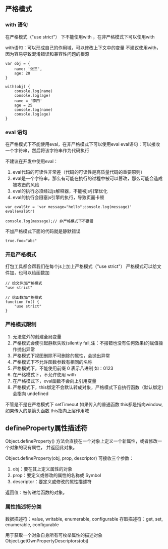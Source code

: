 ## 严格模式
### with 语句
在严格模式（"use strict"） 下不能使用with ，在非严格模式下可以使用with

with语句：可以形成自己的作用域，可以修改上下文中的变量
不建议使用with，因为容易导致混淆错误和兼容性问题的根源
```
var obj = {
    name: '张三',
    age: 20
}

with(obj) {
    console.log(name)
    console.log(age)
    name = '李四'
    age = 25
    console.log(name)
    console.log(age)
}
```

### eval 语句
在严格模式下不能使用eval，在非严格模式下可以使用eval
eval语句：可以接收一个字符串，然后将该字符串作为代码执行

不建议在开发中使用eval：
1. eval代码的可读性非常差（代码的可读性是高质量代码的重要原则）
2. eval是一个字符串，那么有可能在执行的过程中被可以篡改，那么可能会造成被攻击的风险
3. eval的执行必须经过js解释器，不能被js引擎优化
4. eval的执行会阻塞js引擎的执行，导致页面卡顿

```
var evalStr = 'var message="hello";console.log(message)'
eval(evalStr)

console.log(message);// 非严格模式下不报错
```

不加严格模式下面的代码就是静默错误
```
true.foo="abc"
```

### 开启严格模式
打包工具都会帮我们在每个js上加上严格模式（"use strict"）
严格模式可以给文件加，也可以给函数加
```
// 给文件加严格模式
"use strict"

// 给函数加严格模式
function fn() {
    "use strict"
}
```

### 严格模式限制
1. 无法意外的创建全局变量
2. 严格模式会使引起静默失败(silently fail,注：不报错也没有任何效果)的赋值操作抛出异常
3. 严格模式下视图删除不可删除的属性，会抛出异常
4. 严格模式下不允许函数参数有相同的名称
5. 严格模式下，不能使用前缀 0 表示八进制 如：0123
6. 在严格模式下，不允许使用 with
7. 在严格模式下，eval函数不会向上引用变量
8. 严格模式下，this绑定不会默认转成对象，严格模式下自执行函数（默认绑定）会指向 undefined

不管是不是在严格模式下  setTimeout 如果传入的普通函数 this都是指向window,如果传入的是箭头函数 this指向上层作用域

## defineProperty属性描述符
Object.defineProperty() 方法会直接在一个对象上定义一个新属性，或者修改一个对象的现有属性， 并返回此对象。

Object.defineProperty(obj, prop, descriptor)
可接收三个参数：
1. obj：要在其上定义属性的对象
2. prop：要定义或修改的属性的名称或 Symbol
3. descriptor：要定义或修改的属性描述符

返回值：被传递给函数的对象。
### 属性描述符分类
数据描述符：value, writable, enumerable, configurable
存取描述符：get, set, enumerable, configurable

用于获取一个对象自身所有可枚举属性的描述对象
Object.getOwnPropertyDescriptors(obj)